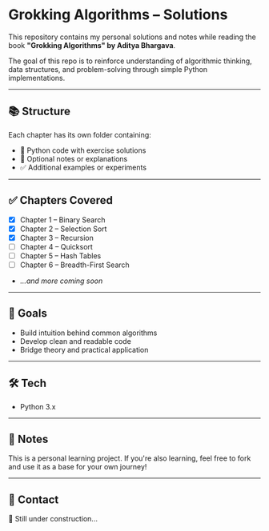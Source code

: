 # Grokking Algorithms – Solutions

This repository contains my personal solutions and notes while reading the book **"Grokking Algorithms" by Aditya Bhargava**.

The goal of this repo is to reinforce understanding of algorithmic thinking, data structures, and problem-solving through simple Python implementations.

---

## 📚 Structure

Each chapter has its own folder containing:
- 📄 Python code with exercise solutions
- 📝 Optional notes or explanations
- ✅ Additional examples or experiments

---

## ✅ Chapters Covered

- [x] Chapter 1 – Binary Search  
- [x] Chapter 2 – Selection Sort  
- [x] Chapter 3 – Recursion  
- [ ] Chapter 4 – Quicksort  
- [ ] Chapter 5 – Hash Tables  
- [ ] Chapter 6 – Breadth-First Search  
- _...and more coming soon_

---

## 🚀 Goals

- Build intuition behind common algorithms
- Develop clean and readable code
- Bridge theory and practical application

---

## 🛠️ Tech

- Python 3.x

---

## 📌 Notes

This is a personal learning project. If you're also learning, feel free to fork and use it as a base for your own journey!

---

## 📧 Contact
🧭 Still under construction...
